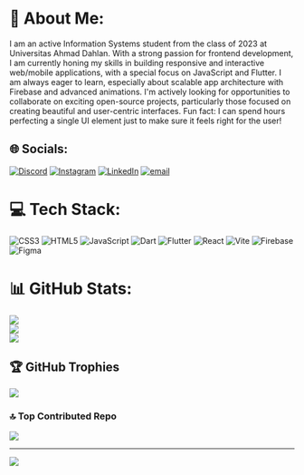 # 💫 About Me:
I am an active Information Systems student from the class of 2023 at Universitas Ahmad Dahlan. With a strong passion for frontend development, I am currently honing my skills in building responsive and interactive web/mobile applications, with a special focus on JavaScript and Flutter. I am always eager to learn, especially about scalable app architecture with Firebase and advanced animations. I'm actively looking for opportunities to collaborate on exciting open-source projects, particularly those focused on creating beautiful and user-centric interfaces. Fun fact: I can spend hours perfecting a single UI element just to make sure it feels right for the user!


## 🌐 Socials:
[![Discord](https://img.shields.io/badge/Discord-%237289DA.svg?logo=discord&logoColor=white)](https://discord.gg/https://discord.gg/q28QhDWv) [![Instagram](https://img.shields.io/badge/Instagram-%23E4405F.svg?logo=Instagram&logoColor=white)](https://instagram.com/alvindramadhann) [![LinkedIn](https://img.shields.io/badge/LinkedIn-%230077B5.svg?logo=linkedin&logoColor=white)](https://linkedin.com/in/alvindra-ramadhan) [![email](https://img.shields.io/badge/Email-D14836?logo=gmail&logoColor=white)](mailto:alvindraramadhan1210@gmail.com) 

# 💻 Tech Stack:
![CSS3](https://img.shields.io/badge/css3-%231572B6.svg?style=for-the-badge&logo=css3&logoColor=white) ![HTML5](https://img.shields.io/badge/html5-%23E34F26.svg?style=for-the-badge&logo=html5&logoColor=white) ![JavaScript](https://img.shields.io/badge/javascript-%23323330.svg?style=for-the-badge&logo=javascript&logoColor=%23F7DF1E) ![Dart](https://img.shields.io/badge/dart-%230175C2.svg?style=for-the-badge&logo=dart&logoColor=white) ![Flutter](https://img.shields.io/badge/Flutter-%2302569B.svg?style=for-the-badge&logo=Flutter&logoColor=white) ![React](https://img.shields.io/badge/react-%2320232a.svg?style=for-the-badge&logo=react&logoColor=%2361DAFB) ![Vite](https://img.shields.io/badge/vite-%23646CFF.svg?style=for-the-badge&logo=vite&logoColor=white) ![Firebase](https://img.shields.io/badge/firebase-a08021?style=for-the-badge&logo=firebase&logoColor=ffcd34) ![Figma](https://img.shields.io/badge/figma-%23F24E1E.svg?style=for-the-badge&logo=figma&logoColor=white)
# 📊 GitHub Stats:
![](https://github-readme-stats.vercel.app/api?username=AlvindraRamadhan&theme=neon&hide_border=false&include_all_commits=true&count_private=false)<br/>
![](https://nirzak-streak-stats.vercel.app/?user=AlvindraRamadhan&theme=neon&hide_border=false)<br/>
![](https://github-readme-stats.vercel.app/api/top-langs/?username=AlvindraRamadhan&theme=neon&hide_border=false&include_all_commits=true&count_private=false&layout=compact)

## 🏆 GitHub Trophies
![](https://github-profile-trophy.vercel.app/?username=AlvindraRamadhan&theme=radical&no-frame=false&no-bg=true&margin-w=4)

### 🔝 Top Contributed Repo
![](https://github-contributor-stats.vercel.app/api?username=AlvindraRamadhan&limit=5&theme=neon&combine_all_yearly_contributions=true)

---
[![](https://visitcount.itsvg.in/api?id=AlvindraRamadhan&icon=0&color=0)](https://visitcount.itsvg.in)

<!-- Proudly created with GPRM ( https://gprm.itsvg.in ) -->
